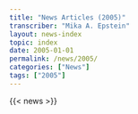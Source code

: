 ```yaml
---
title: "News Articles (2005)"
transcriber: "Mika A. Epstein"
layout: news-index
topic: index
date: 2005-01-01
permalink: /news/2005/
categories: ["News"]
tags: ["2005"]
---
```


{{< news >}}
